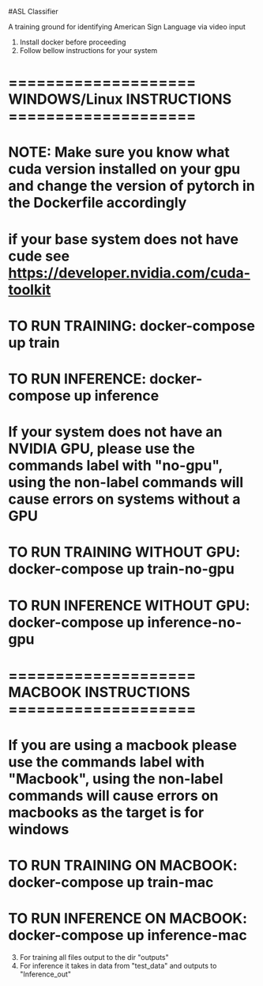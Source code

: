 #ASL Classifier

A training ground for identifying American Sign Language via video input

1. Install docker before proceeding
2. Follow bellow instructions for your system
# ==================== WINDOWS/Linux INSTRUCTIONS ====================
# NOTE: Make sure you know what cuda version installed on your gpu and change the version of pytorch in the Dockerfile accordingly
# if your base system does not have cude see https://developer.nvidia.com/cuda-toolkit

# TO RUN TRAINING: docker-compose up train
# TO RUN INFERENCE: docker-compose up inference

# If your system does not have an NVIDIA GPU, please use the commands label with "no-gpu", using the non-label commands will cause errors on systems without a GPU
  
# TO RUN TRAINING WITHOUT GPU: docker-compose up train-no-gpu
# TO RUN INFERENCE WITHOUT GPU: docker-compose up inference-no-gpu

# ==================== MACBOOK INSTRUCTIONS ====================
# If you are using a macbook please use the commands label with "Macbook", using the non-label commands will cause errors on macbooks as the target is for windows
# TO RUN TRAINING ON MACBOOK: docker-compose up train-mac
# TO RUN INFERENCE ON MACBOOK: docker-compose up inference-mac

3. For training all files output to the dir "outputs"
4. For inference it takes in data from "test_data" and outputs to "Inference_out"


